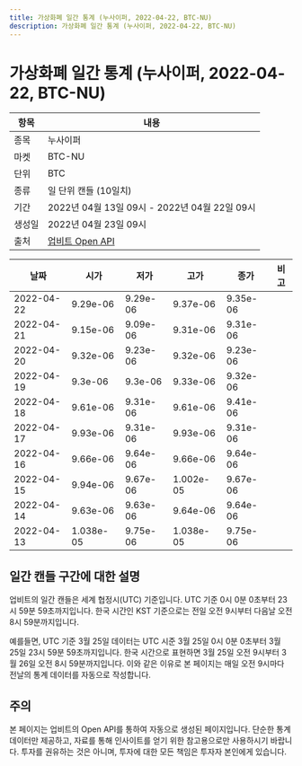```yaml
---
title: 가상화폐 일간 통계 (누사이퍼, 2022-04-22, BTC-NU)
description: 가상화폐 일간 통계 (누사이퍼, 2022-04-22, BTC-NU)
---
```



가상화폐 일간 통계 (누사이퍼, 2022-04-22, BTC-NU)
===

|항목|내용|
|--|--|
|종목|누사이퍼|
|마켓|BTC-NU|
|단위|BTC|
|종류|일 단위 캔들 (10일치)|
|기간|2022년 04월 13일 09시 - 2022년 04월 22일 09시|
|생성일|2022년 04월 23일 09시|
|출처|[업비트 Open API](https://docs.upbit.com)|


|날짜|시가|저가|고가|종가|비고|
|--|--|--|--|--|--|
|2022-04-22|9.29e-06|9.29e-06|9.37e-06|9.35e-06|    |
|2022-04-21|9.15e-06|9.09e-06|9.31e-06|9.31e-06|    |
|2022-04-20|9.32e-06|9.23e-06|9.32e-06|9.23e-06|    |
|2022-04-19|9.3e-06|9.3e-06|9.33e-06|9.32e-06|    |
|2022-04-18|9.61e-06|9.31e-06|9.61e-06|9.41e-06|    |
|2022-04-17|9.93e-06|9.31e-06|9.93e-06|9.31e-06|    |
|2022-04-16|9.66e-06|9.64e-06|9.66e-06|9.64e-06|    |
|2022-04-15|9.94e-06|9.67e-06|1.002e-05|9.67e-06|    |
|2022-04-14|9.63e-06|9.63e-06|9.64e-06|9.64e-06|    |
|2022-04-13|1.038e-05|9.75e-06|1.038e-05|9.75e-06|    |


일간 캔들 구간에 대한 설명
---


업비트의 일간 캔들은 세계 협정시(UTC) 기준입니다. 
UTC 기준 0시 0분 0초부터 23시 59분 59초까지입니다. 
한국 시간인 KST 기준으로는 전일 오전 9시부터 다음날 오전 8시 59분까지입니다. 


예를들면, UTC 기준 3월 25일 데이터는 UTC 시준 3월 25일 0시 0분 0초부터 3월 25일 23시 59분 59초까지입니다. 
한국 시간으로 표현하면 3월 25일 오전 9시부터 3월 26일 오전 8시 59분까지입니다. 
이와 같은 이유로 본 페이지는 매일 오전 9시마다 전날의 통계 데이터를 자동으로 작성합니다. 


주의
---


본 페이지는 업비트의 Open API를 통하여 자동으로 생성된 페이지입니다. 
단순한 통계 데이터만 제공하고, 자료를 통해 인사이트를 얻기 위한 참고용으로만 사용하시기 바랍니다. 
투자를 권유하는 것은 아니며, 투자에 대한 모든 책임은 투자자 본인에게 있습니다. 
